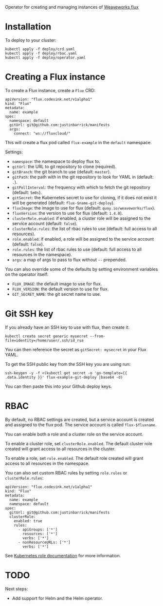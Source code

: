Operator for creating and managing instances of [Weaveworks flux](https://github.com/weaveworks/flux)

# Installation

To deploy to your cluster:

```
kubectl apply -f deploy/crd.yaml
kubectl apply -f deploy/rbac.yaml
kubectl apply -f deploy/operator.yaml
```

# Creating a Flux instance

To create a Flux instance, create a `Flux` CRD:

```
apiVersion: "flux.codesink.net/v1alpha1"
kind: "Flux"
metadata:
  name: example
spec:
  namespace: default
  gitUrl: git@github.com:justinbarrick/manifests
  args:
    connect: "ws://fluxcloud/"
```

This will create a flux pod called `flux-example` in the `default` namespace.

Settings:

* `namespace`: the namespace to deploy flux to.
* `gitUrl`: the URL to git repository to clone (required).
* `gitBranch`: the git branch to use (default: `master`).
* `gitPath`: the path with in the git repository to look for YAML in (default: `.`).
* `gitPollInterval`: the frequency with which to fetch the git repository (default: `5m0s`).
* `gitSecret`: the Kubernetes secret to use for cloning, if it does not exist it will
               be generated (default: `flux-$name-git-deploy`).
* `fluxImage`: the image to use for flux (default: `quay.io/weaveworks/flux`).
* `fluxVersion`: the version to use for flux (default: `1.4.0`).
* `clusterRole.enabled`: if enabled, a cluster role will be assigned to the service
                         account (default: `false`).
* `clusterRole.rules`: the list of rbac rules to use (default: full access to all resources).
* `role.enabled`: if enabled, a role will be assigned to the service
                  account (default: `false`).
* `role.rules`: the list of rbac rules to use (default: full access to all resources in the namespace).
* `args`: a map of args to pass to flux without `--` prepended.

You can also override some of the defaults by setting environment variables on the
operator itself:

* `FLUX_IMAGE`: the default image to use for flux.
* `FLUX_VERSION`: the default version to use for flux.
* `GIT_SECRET_NAME`: the git secret name to use.

# Git SSH key

If you already have an SSH key to use with flux, then create it:

```
kubectl create secret generic mysecret --from-file=identity=/home/user/.ssh/id_rsa
```

You can then reference the secret as `gitSecret: mysecret` in your Flux YAML.

To get the SSH public key from the SSH key you are using run:

```
ssh-keygen -y -f <(kubectl get secret -o 'go-template={{ .data.identity }}' flux-example-git-deploy |base64 -d)
```

You can then paste this into your Github deploy keys.

# RBAC

By default, no RBAC settings are created, but a service account is created and assigned
to the flux pod. The service account is called `flux-$fluxname`.

You can enable both a role and a cluster role on the service account.

To enable a cluster role, set `clusterRole.enabled`. The default cluster role created
will grant access to all resources in the cluster.

To enable a role, set `role.enabled`. The default role created will grant access to all
resources in the namespace.

You can also set custom RBAC rules by setting `role.rules` or `clusterRole.rules`:

```
apiVersion: "flux.codesink.net/v1alpha1"
kind: "Flux"
metadata:
  name: example
  namespace: default
spec:
  gitUrl: git@github.com:justinbarrick/manifests
  clusterRole:
    enabled: true
    rules:
      - apiGroups: ['*']
        resources: ['*']
        verbs: ['*']
      - nonResourceURLs: ['*']
        verbs: ['*']
```

See [Kubernetes role documentation](https://kubernetes.io/docs/reference/access-authn-authz/rbac/#role-and-clusterrole) for more information.

# TODO

Next steps:

* Add support for Helm and the Helm operator.

